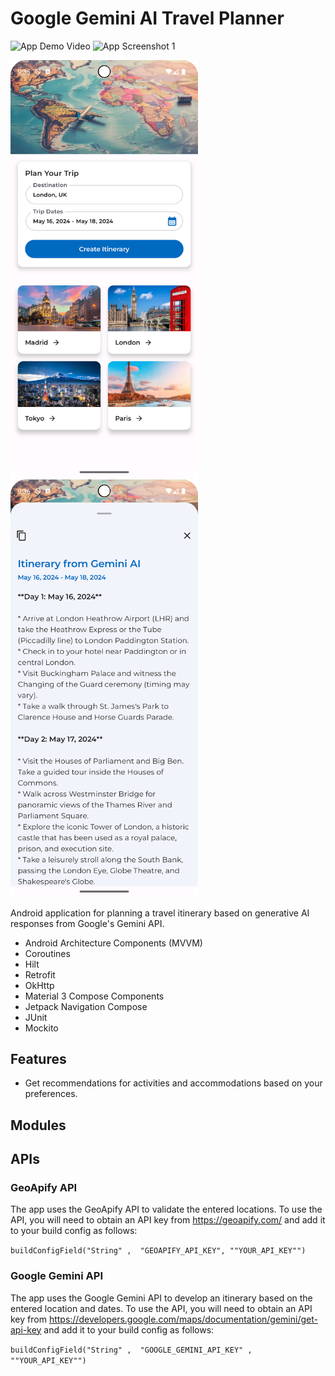 # Google Gemini AI Travel Planner

<img src="./readme-assets/readme_vid.gif" alt="App Demo Video" width="300"/>
<img src="./readme-assets/readme_pic_1.png" alt="App Screenshot 1" width="300"/>
<p float="left">
    <img src="./readme-assets/readme_pic_2.png" alt="App Screenshot 2" width="300"/>
    <img src="./readme-assets/readme_pic_3.png" alt="App Screenshot 3" width="300"/>
</p>

Android application for planning a travel itinerary based on generative AI responses from Google's Gemini API.

* Android Architecture Components (MVVM)
* Coroutines
* Hilt
* Retrofit
* OkHttp
* Material 3 Compose Components
* Jetpack Navigation Compose
* JUnit
* Mockito

## Features

* Get recommendations for activities and accommodations based on your preferences.

## Modules

## APIs

### GeoApify API

The app uses the GeoApify API to validate the entered locations. To use the API, you will need to obtain an API key from https://geoapify.com/ and add it to your build config as follows:

`buildConfigField("String" ,  "GEOAPIFY_API_KEY", ""YOUR_API_KEY"")`

### Google Gemini API

The app uses the Google Gemini API to develop an itinerary based on the entered location and dates. To use the API, you will need to obtain an API key from https://developers.google.com/maps/documentation/gemini/get-api-key and add it to your build config as follows:

`buildConfigField("String" ,  "GOOGLE_GEMINI_API_KEY" ,  ""YOUR_API_KEY"")`